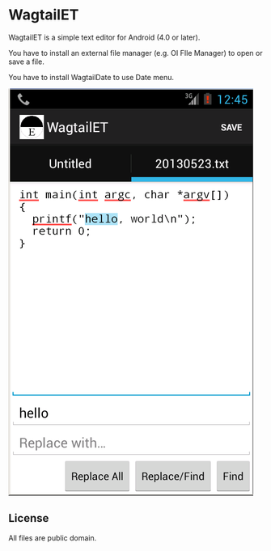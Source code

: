 WagtailET
=========

WagtailET is a simple text editor for Android (4.0 or later).

You have to install an external file manager (e.g. OI FIle Manager) to open or save a file.

You have to install WagtailDate to use Date menu.

![screen capture](screen.png)

License
-------

All files are public domain.
